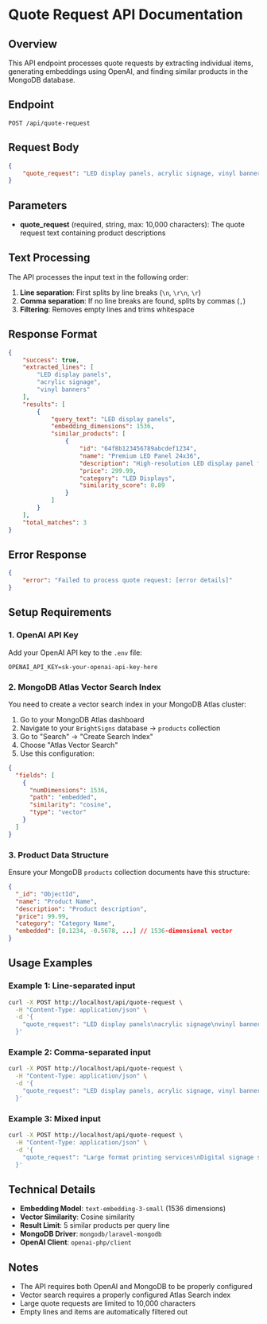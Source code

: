 # Quote Request API Documentation

## Overview
This API endpoint processes quote requests by extracting individual items, generating embeddings using OpenAI, and finding similar products in the MongoDB database.

## Endpoint
```
POST /api/quote-request
```

## Request Body
```json
{
    "quote_request": "LED display panels, acrylic signage, vinyl banners"
}
```

## Parameters
- **quote_request** (required, string, max: 10,000 characters): The quote request text containing product descriptions

## Text Processing
The API processes the input text in the following order:
1. **Line separation**: First splits by line breaks (`\n`, `\r\n`, `\r`)
2. **Comma separation**: If no line breaks are found, splits by commas (`,`)
3. **Filtering**: Removes empty lines and trims whitespace

## Response Format
```json
{
    "success": true,
    "extracted_lines": [
        "LED display panels",
        "acrylic signage", 
        "vinyl banners"
    ],
    "results": [
        {
            "query_text": "LED display panels",
            "embedding_dimensions": 1536,
            "similar_products": [
                {
                    "id": "64f8b123456789abcdef1234",
                    "name": "Premium LED Panel 24x36",
                    "description": "High-resolution LED display panel for indoor use",
                    "price": 299.99,
                    "category": "LED Displays",
                    "similarity_score": 0.89
                }
            ]
        }
    ],
    "total_matches": 3
}
```

## Error Response
```json
{
    "error": "Failed to process quote request: [error details]"
}
```

## Setup Requirements

### 1. OpenAI API Key
Add your OpenAI API key to the `.env` file:
```
OPENAI_API_KEY=sk-your-openai-api-key-here
```

### 2. MongoDB Atlas Vector Search Index
You need to create a vector search index in your MongoDB Atlas cluster:

1. Go to your MongoDB Atlas dashboard
2. Navigate to your `BrightSigns` database → `products` collection
3. Go to "Search" → "Create Search Index"
4. Choose "Atlas Vector Search"
5. Use this configuration:

```json
{
  "fields": [
    {
      "numDimensions": 1536,
      "path": "embedded",
      "similarity": "cosine",
      "type": "vector"
    }
  ]
}
```

### 3. Product Data Structure
Ensure your MongoDB `products` collection documents have this structure:
```json
{
  "_id": "ObjectId",
  "name": "Product Name",
  "description": "Product description",
  "price": 99.99,
  "category": "Category Name",
  "embedded": [0.1234, -0.5678, ...] // 1536-dimensional vector
}
```

## Usage Examples

### Example 1: Line-separated input
```bash
curl -X POST http://localhost/api/quote-request \
  -H "Content-Type: application/json" \
  -d '{
    "quote_request": "LED display panels\nacrylic signage\nvinyl banners"
  }'
```

### Example 2: Comma-separated input
```bash
curl -X POST http://localhost/api/quote-request \
  -H "Content-Type: application/json" \
  -d '{
    "quote_request": "LED display panels, acrylic signage, vinyl banners"
  }'
```

### Example 3: Mixed input
```bash
curl -X POST http://localhost/api/quote-request \
  -H "Content-Type: application/json" \
  -d '{
    "quote_request": "Large format printing services\nDigital signage solutions, LED displays\nCustom vehicle wraps"
  }'
```

## Technical Details

- **Embedding Model**: `text-embedding-3-small` (1536 dimensions)
- **Vector Similarity**: Cosine similarity
- **Result Limit**: 5 similar products per query line
- **MongoDB Driver**: `mongodb/laravel-mongodb`
- **OpenAI Client**: `openai-php/client`

## Notes
- The API requires both OpenAI and MongoDB to be properly configured
- Vector search requires a properly configured Atlas Search index
- Large quote requests are limited to 10,000 characters
- Empty lines and items are automatically filtered out
